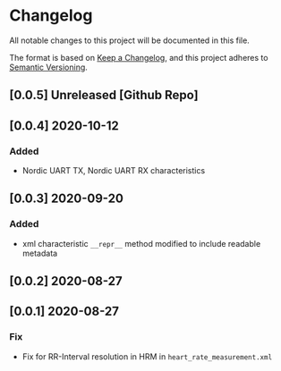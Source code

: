 # Changelog
All notable changes to this project will be documented in this file.

The format is based on [Keep a Changelog](https://keepachangelog.com/en/1.0.0/),
and this project adheres to [Semantic Versioning](https://semver.org/spec/v2.0.0.html).

## [0.0.5] Unreleased [Github Repo]
## [0.0.4] 2020-10-12
### Added
- Nordic UART TX, Nordic UART RX characteristics
## [0.0.3] 2020-09-20

### Added
- xml characteristic `__repr__` method modified to include readable metadata
## [0.0.2] 2020-08-27

## [0.0.1] 2020-08-27
### Fix
- Fix for RR-Interval resolution in HRM in `heart_rate_measurement.xml`
